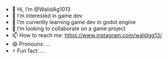 - 👋 Hi, I’m @WalidAg1013
- 👀 I’m interested in game dev
- 🌱 I’m currently learning game dev in godot engine
- 💞️ I’m looking to collaborate on a game project
- 📫 How to reach me: https://www.instagram.com/walidgg13/
- 😄 Pronouns: ...
- ⚡ Fun fact: ...

<!---
WalidAg1013/WalidAg1013 is a ✨ special ✨ repository because its `README.md` (this file) appears on your GitHub profile.
You can click the Preview link to take a look at your changes.
--->
